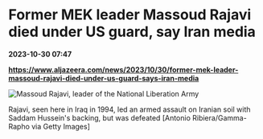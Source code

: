 # Former MEK leader Massoud Rajavi died under US guard, say Iran media

**2023-10-30 07:47**

**https://www.aljazeera.com/news/2023/10/30/former-mek-leader-massoud-rajavi-died-under-us-guard-says-iran-media**

![Massoud Rajavi, leader of the National Liberation Army](https://www.aljazeera.com/wp-content/uploads/2023/10/GettyImages-115115945-1698596928.jpg?resize=770%2C513&quality=80)

Rajavi, seen here in Iraq in 1994, led an armed assault on Iranian soil with Saddam Hussein's backing, but was defeated \[Antonio Ribiera/Gamma-Rapho via Getty Images\]